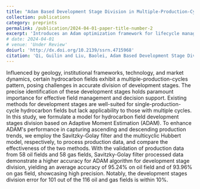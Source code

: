 ```yaml
---
title: "Adam Based Development Stage Division in Multiple-Production-Cycles Hydrocarbon Field (Under Review)"  
collection: publications  
category: preprints  
permalink: /publication/2024-04-01-paper-title-number-2
excerpt: 'Introduces an Adam optimization framework for lifecycle management of hydrocarbon fields with multiple production phases.'  
# date: 2024-04-01  
# venue: 'Under Review'  
doiurl: 'http://dx.doi.org/10.2139/ssrn.4715968'  
citation: 'Qi, Guilin and Liu, Baolei, Adam Based Development Stage Division in Multiple-Production-Cycles Hydrocarbon Field.'
---
```


Influenced by geology, institutional frameworks, technology, and market dynamics, certain hydrocarbon fields exhibit a multiple-production-cycles pattern, posing challenges in accurate division of development stages. The precise identification of these development stages holds paramount importance for effective field management and decision support. Existing methods for development stages are well-suited for single-production-cycle hydrocarbon fields but lack applicability to those with multiple cycles. In this study, we formulate a model for hydrocarbon field development stages division based on Adaptive Moment Estimation (ADAM). To enhance ADAM's performance in capturing ascending and descending production trends, we employ the Savitzky-Golay filter and the multicyclic Hubbert model, respectively, to process production data, and compare the effectiveness of the two methods. With the validation of production data from 58 oil fields and 58 gas fields, Savitzky-Golay filter processed data demonstrate a higher accuracy for ADAM algorithm for development stage division, yielding an average accuracy of 95.24% on oil field and of 93.96% on gas field, showcasing high precision. Notably, the development stages division error for 101 out of the 116 oil and gas fields is within 10%.

